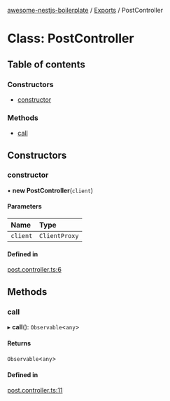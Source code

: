 [awesome-nestjs-boilerplate](../README.md) / [Exports](../modules.md) / PostController

# Class: PostController

## Table of contents

### Constructors

- [constructor](PostController.md#constructor)

### Methods

- [call](PostController.md#call)

## Constructors

### constructor

• **new PostController**(`client`)

#### Parameters

| Name | Type |
| :------ | :------ |
| `client` | `ClientProxy` |

#### Defined in

[post.controller.ts:6](https://github.com/klub-deepak/poc_doc_generation_3/blob/a592bb2/src/modules/post/post.controller.ts#L6)

## Methods

### call

▸ **call**(): `Observable`<`any`\>

#### Returns

`Observable`<`any`\>

#### Defined in

[post.controller.ts:11](https://github.com/klub-deepak/poc_doc_generation_3/blob/a592bb2/src/modules/post/post.controller.ts#L11)
